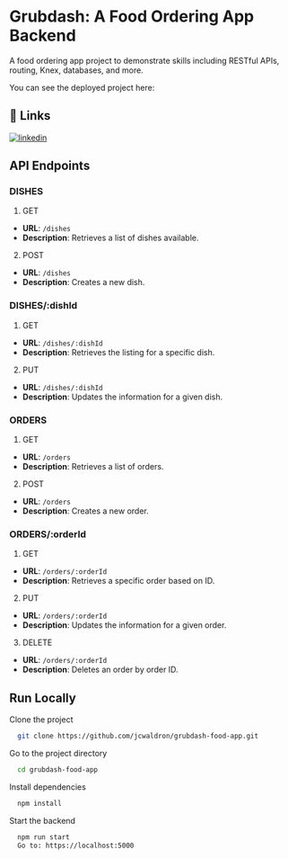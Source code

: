 
# Grubdash: A Food Ordering App Backend

A food ordering app project to demonstrate skills including RESTful APIs, routing, Knex, databases, and more.

You can see the deployed project here: 
## 🔗 Links
[![linkedin](https://img.shields.io/badge/linkedin-0A66C2?style=for-the-badge&logo=linkedin&logoColor=white)](https://www.linkedin.com/in/jessica-c-waldron/)


## API Endpoints

### DISHES
1. GET
- **URL**: `/dishes`
- **Description**: Retrieves a list of dishes available.

2. POST
- **URL**: `/dishes`
- **Description**: Creates a new dish.


### DISHES/:dishId
1. GET
- **URL**: `/dishes/:dishId`
- **Description**: Retrieves the listing for a specific dish.

2. PUT
- **URL**: `/dishes/:dishId`
- **Description**: Updates the information for a given dish.

### ORDERS
1. GET
- **URL**: `/orders`
- **Description**: Retrieves a list of orders.

2.  POST
- **URL**: `/orders`
- **Description**: Creates a new order.


### ORDERS/:orderId
1. GET
- **URL**: `/orders/:orderId`
- **Description**: Retrieves a specific order based on ID.

2. PUT
- **URL**: `/orders/:orderId`
- **Description**: Updates the information for a given order.

3. DELETE
- **URL**: `/orders/:orderId`
- **Description**: Deletes an order by order ID.
## Run Locally

Clone the project

```bash
  git clone https://github.com/jcwaldron/grubdash-food-app.git
```

Go to the project directory

```bash
  cd grubdash-food-app
```

Install dependencies

```bash
  npm install
```

Start the backend

```bash
  npm run start
  Go to: https://localhost:5000
```
